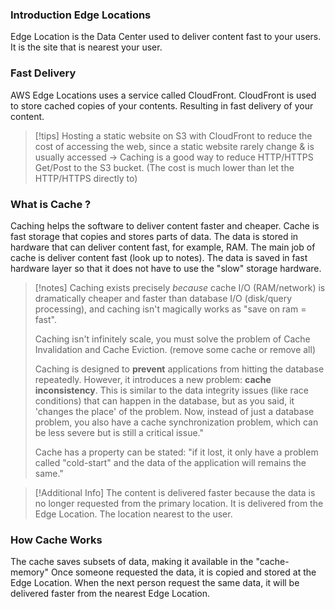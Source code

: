 ### Introduction Edge Locations

Edge Location is the Data Center used to deliver content fast to your users.
It is the site that is nearest your user.

### Fast Delivery

AWS Edge Locations uses a service called CloudFront.
CloudFront is used to store cached copies of your contents.
Resulting in fast delivery of your content.

> [!tips]
> Hosting a static website on S3 with CloudFront to reduce the cost of accessing the web, since a static website rarely change & is usually accessed -> Caching is a good way to reduce HTTP/HTTPS Get/Post to the S3 bucket. (The cost is much lower than let the HTTP/HTTPS directly to)

### What is Cache ? 

Caching helps the software to deliver content faster and cheaper.
Cache is fast storage that copies and stores parts of data.
The data is stored in hardware that can deliver content fast, for example, RAM. 
The main job of cache is deliver content fast (look up to notes).
The data is saved in fast hardware layer so that it does not have to use the "slow" storage hardware.

> [!notes]
> Caching exists precisely _because_ cache I/O (RAM/network) is dramatically cheaper and faster than database I/O (disk/query processing), and caching isn't magically works as "save on ram = fast". 
> 
> Caching isn't infinitely scale, you must solve the problem of Cache Invalidation and Cache Eviction. (remove some cache or remove all)
> 
> Caching is designed to **prevent** applications from hitting the database repeatedly. However, it introduces a new problem: **cache inconsistency**. This is similar to the data integrity issues (like race conditions) that can happen in the database, but as you said, it 'changes the place' of the problem. Now, instead of just a database problem, you also have a cache synchronization problem, which can be less severe but is still a critical issue."
> 
> Cache has a property can be stated: "if it lost, it only have a problem called "cold-start" and the data of the application will remains the same."

> [!Additional Info]
> The content is delivered faster because the data is no longer requested from the primary location. 
> It is delivered from the Edge Location. The location nearest to the user.

### How Cache Works

The cache saves subsets of data, making it available in the "cache-memory"
Once someone requested the data, it is copied and stored at the Edge Location.
When the next person request the same data, it will be delivered faster from the nearest Edge Location.

